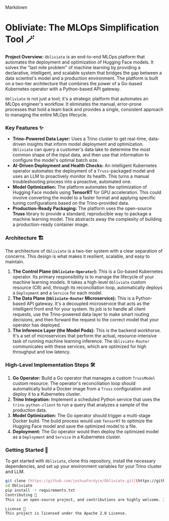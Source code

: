 Markdown

# Obliviate: The MLOps Simplification Tool 🪄

**Project Overview:** `Obliviate` is an end-to-end MLOps platform that automates the deployment and optimization of Hugging Face models. It solves the "last mile problem" of machine learning by providing a declarative, intelligent, and scalable system that bridges the gap between a data scientist's model and a production environment. The platform is built on a two-tier architecture that combines the power of a Go-based Kubernetes operator with a Python-based API gateway.

`Obliviate` is not just a tool; it's a strategic platform that automates an MLOps engineer's workflow. It eliminates the manual, error-prone processes that hold a team back and provides a single, consistent approach to managing the entire MLOps lifecycle.

### Key Features ✨

* **Trino-Powered Data Layer:** Uses a Trino cluster to get real-time, data-driven insights that inform model deployment and optimization. `Obliviate` can query a customer's data lake to determine the most common shape of the input data, and then use that information to configure the model's optimal batch size.
* **AI-Driven Deployment and Health Checks:** An intelligent Kubernetes operator automates the deployment of a `Truss`-packaged model and uses an LLM to proactively monitor its health. This turns a manual troubleshooting process into a proactive, automated one.
* **Model Optimization:** The platform automates the optimization of Hugging Face models using **TensorRT** for GPU acceleration. This could involve converting the model to a faster format and applying specific tuning configurations based on the Trino-provided data.
* **Production-Ready Packaging:** The platform uses the open-source **Truss** library to provide a standard, reproducible way to package a machine learning model. This abstracts away the complexity of building a production-ready container image.

### Architecture 🏗️

The architecture of `Obliviate` is a two-tier system with a clear separation of concerns. This design is what makes it resilient, scalable, and easy to maintain.

1.  **The Control Plane (`Obliviate-Operator`):** This is a Go-based Kubernetes operator. Its primary responsibility is to manage the lifecycle of your machine learning models. It takes a high-level `Obliviate` custom resource (CR) and, through its reconciliation loop, automatically deploys a `Deployment` and a `Service` for each model.
2.  **The Data Plane (`Obliviate-Router` Microservice):** This is a Python-based API gateway. It's a decoupled microservice that acts as the intelligent front end for your system. Its job is to handle all client requests, use the Trino-powered data layer to make smart routing decisions, and then forward the request to the correct model that your operator has deployed.
3.  **The Inference Layer (the Model Pods):** This is the backend workhorse. It's a set of microservices that perform the actual, resource-intensive task of running machine learning inference. The `Obliviate-Router` communicates with these services, which are optimized for high throughput and low latency.

### High-Level Implementation Steps 🛠️

1.  **Go Operator:** Build a Go operator that manages a custom `TrussModel` custom resource. The operator's reconciliation loop should automatically build a Docker image from a `Truss` configuration and deploy it to a Kubernetes cluster.
2.  **Trino Integration:** Implement a scheduled Python service that uses the `trino-python-client` to run a query that analyzes a sample of the production data.
3.  **Model Optimization:** The Go operator should trigger a multi-stage Docker build. The build process would use `TensorRT` to optimize the Hugging Face model and save the optimized model to a file.
4.  **Deployment:** The Go operator would then deploy the optimized model as a `Deployment` and `Service` in a Kubernetes cluster.

### Getting Started 🚀

To get started with `Obliviate`, clone this repository, install the necessary dependencies, and set up your environment variables for your Trino cluster and LLM.

```bash
git clone [https://github.com/joshuaFordyce/Obliviate.git](https://github.com/joshuaFordyce/Obliviate.git)
cd Obliviate
pip install -r requirements.txt
Contributing 🤝
This is an open-source project, and contributions are highly welcome. If you have an idea for a new feature or a bug fix, please feel free to submit a pull request. To get started, please see our contributing guide.

License 📜
This project is licensed under the Apache 2.0 License.
